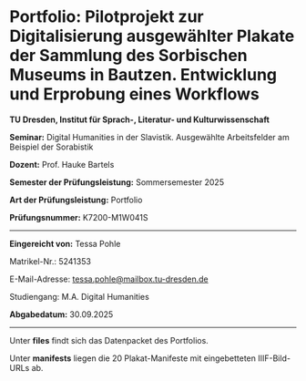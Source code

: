# Portfolio: Pilotprojekt zur Digitalisierung ausgewählter Plakate der Sammlung des Sorbischen Museums in Bautzen. Entwicklung und Erprobung eines Workflows 

**TU Dresden, Institut für Sprach-, Literatur- und Kulturwissenschaft**

**Seminar:** Digital Humanities in der Slavistik. Ausgewählte Arbeitsfelder am Beispiel der Sorabistik

**Dozent:** Prof. Hauke Bartels

**Semester der Prüfungsleistung:** Sommersemester 2025

**Art der Prüfungsleistung:** Portfolio

**Prüfungsnummer:** K7200-M1W041S

***

**Eingereicht von:** 
Tessa Pohle

Matrikel-Nr.: 5241353

E-Mail-Adresse: tessa.pohle@mailbox.tu-dresden.de

Studiengang: M.A. Digital Humanities

**Abgabedatum:** 30.09.2025

***
Unter **files** findt sich das Datenpacket des Portfolios.

Unter **manifests** liegen die 20 Plakat-Manifeste mit eingebetteten IIIF-Bild-URLs ab.
